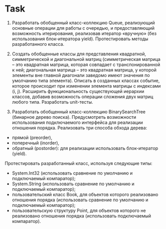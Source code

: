 # Task

1. Разработать обобщенный класс-коллекцию Queue, реализующий основные операции для работы с очередью, 
и предоставляющий возможность итерирования, реализовав итератор «вручную» (без использования блок-итератора yield). 
Протестировать методы разработанного класса.

2. Создать обобщенные классы для представления квадратной, симметрической и диагональной матриц 
(симметрическая матрица – это квадратная матрица, которая совпадает с транспонированной к ней; 
диагональная матрица – это квадратная матрица, у которой элементы вне главной диагонали заведомо имеют значения по умолчанию типа элемента). Описать в созданных классах событие, которое происходит при изменении элемента матрицы с индексами (i, j).  Расширить функциональность существующей иерархии классов, добавив возможность операции сложения двух матриц любого типа. Разработать unit-тесты.

3. Разработать обобщенный класс-коллекцию BinarySearchTree (бинарное дерево поиска). 
Предусмотреть возможности использования подключаемого интерфейса для реализации отношения порядка. 
Реализовать три способа обхода дерева: 
* прямой (preorder), 
* поперечный (inorder), 
* обратный (postorder): для реализации использовать блок-итератор (yield).

Протестировать разработанный класс, используя следующие типы:
 * System.Int32 (использовать сравнение по умолчанию и подключаемый компаратор); 
 * System.String (использовать сравнение по умолчанию и подключаемый компаратор); 
 * пользовательский класс Book, для объектов которого реализовано отношения порядка 
(использовать сравнение по умолчанию и подключаемый компаратор); 
 * пользовательскую структуру Point, для объектов которого не реализовано отношения порядка (использовать подключаемый компаратор).
